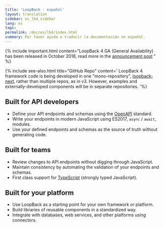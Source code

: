 ```yaml
---
title: 'LoopBack - español'
layout: translation
sidebar: es_lb4_sidebar
lang: es
tags:
permalink: /doc/es/lb4/index.html
summary: Por favor ayuda a traducir la documentación en español.
---
```

{% include important.html content="LoopBack 4 GA (General Availability) has been released in
October 2018, read more in the
[announcement post](http://strongloop.com/strongblog/loopback-4-ga)
" %}

{% include see-also.html title="GitHub Repo" content=' LoopBack 4 framework code
is being developed in one "mono-repository",
[loopback-next](https://github.com/strongloop/loopback-next), rather than
multiple repos, as in v3. However, examples and externally-developed components
will be in separate repositories.
'%}

## Built for API developers

- Define your API endpoints and schemas using the
  [OpenAPI](https://www.openapis.org/) standard.
- Write your endpoints in modern JavaScript using ES2017, `async` / `await`,
  modules.
- Use your defined endpoints and schemas as the source of truth without
  generating code.

## Built for teams

- Review changes to API endpoints without digging through JavaScript.
- Maintain consistency by automating the validation of your endpoints and
  schemas.
- First class support for [TypeScript](https://www.typescriptlang.org) (strongly
  typed JavaScript).

## Built for your platform

- Use LoopBack as a starting point for your own framework or platform.
- Build libraries of reusable components in a standardized way.
- Integrate with databases, web services, and other platforms using connectors.
